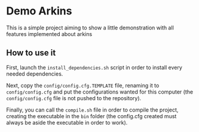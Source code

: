 # Demo Arkins

This is a simple project aiming to show a little demonstration with all features implemented about arkins

## How to use it

First, launch the `install_dependencies.sh` script in order to install every needed dependencies.

Next, copy the `config/config.cfg.TEMPLATE` file, renaming it to `config/config.cfg` and put the configurations wanted for this computer (the `config/config.cfg` file is not pushed to the repository).

Finally, you can call the `compile.sh` file in order to compile the project, creating the executable in the `bin` folder (the config.cfg created must always be aside the executable in order to work).
